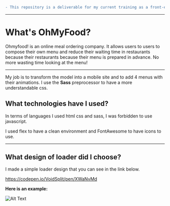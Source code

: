 ```diff
- This repository is a deliverable for my current training as a front-end developer, do not take it into account. -
```
___
# What's OhMyFood?
Ohmyfood! is an online meal ordering company. It allows users to users to compose their own menu and reduce their waiting time in restaurants because their restaurants because their menu is prepared in advance. No more wasting time looking at the menu!
___
My job is to transform the model into a mobile site and to add 4 menus with their animations. I use the **Sass** preprocessor to have a more understandable css.
## What technologies have I used?
In terms of languages I used html css and sass, I was forbidden to use javascript.

I used flex to have a clean environment and FontAwesome to have icons to use.

___
## What design of loader did I choose?
I made a simple loader design that you can see in the link below.

https://codepen.io/VoidSplit/pen/XWaNvMd

__Here is an example:__

![Alt Text](https://i.imgur.com/euYlyqq.gif)
